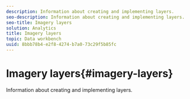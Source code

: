 ```yaml
---
description: Information about creating and implementing layers.
seo-description: Information about creating and implementing layers.
seo-title: Imagery layers
solution: Analytics
title: Imagery layers
topic: Data workbench
uuid: 8bbb78b4-e2f8-4274-b7a0-73c29f5b85fc
---
```


# Imagery layers{#imagery-layers}

Information about creating and implementing layers.

